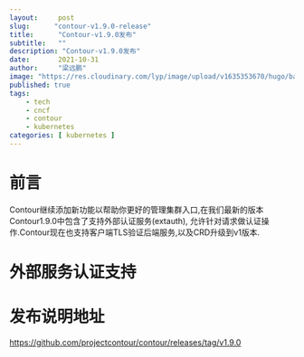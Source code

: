 ```yaml
---
layout:     post 
slug:      "contour-v1.9.0-release"
title:      "Contour-v1.9.0发布"
subtitle:   ""
description: "Contour-v1.9.0发布"
date:       2021-10-31
author:     "梁远鹏"
image: "https://res.cloudinary.com/lyp/image/upload/v1635353670/hugo/banner/pexels-helena-lopes-2253275.jpg"
published: true
tags:
    - tech
    - cncf
    - contour
    - kubernetes
categories: [ kubernetes ]
---
```


# 前言 

Contour继续添加新功能以帮助你更好的管理集群入口,在我们最新的版本Contour1.9.0中包含了支持外部认证服务(extauth), 允许针对请求做认证操作.Contour现在也支持客户端TLS验证后端服务,以及CRD升级到v1版本.

# 外部服务认证支持



# 发布说明地址  

https://github.com/projectcontour/contour/releases/tag/v1.9.0
